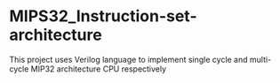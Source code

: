 # MIPS32_Instruction-set-architecture
This project uses Verilog language to implement single cycle and multi-cycle MIP32 architecture CPU respectively
